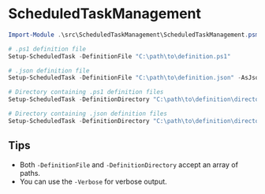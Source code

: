 # ScheduledTaskManagement

```powershell
Import-Module .\src\ScheduledTaskManagement\ScheduledTaskManagement.psm1 -Force -Verbose

# .ps1 definition file
Setup-ScheduledTask -DefinitionFile "C:\path\to\definition.ps1"

# .json definition file
Setup-ScheduledTask -DefinitionFile "C:\path\to\definition.json" -AsJson

# Directory containing .ps1 definition files
Setup-ScheduledTask -DefinitionDirectory "C:\path\to\definition\directory\"

# Directory containing .json definition files
Setup-ScheduledTask -DefinitionDirectory "C:\path\to\definition\directory\" -AsJson
```

## Tips

- Both `-DefinitionFile` and `-DefinitionDirectory` accept an array of paths.
- You can use the `-Verbose` for verbose output.
